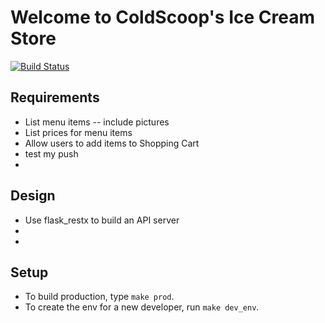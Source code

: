 # Welcome to ColdScoop's Ice Cream Store

[![Build Status](https://app.travis-ci.com/ColdScoop/ice-cream-store.svg?branch=main)](https://app.travis-ci.com/ColdScoop/ice-cream-store)

## Requirements

- List menu items -- include pictures
- List prices for menu items
- Allow users to add items to Shopping Cart
- test my push
- 

## Design 

- Use flask_restx to build an API server
- 
-  

## Setup

- To build production, type `make prod`.
- To create the env for a new developer, run `make dev_env`.
